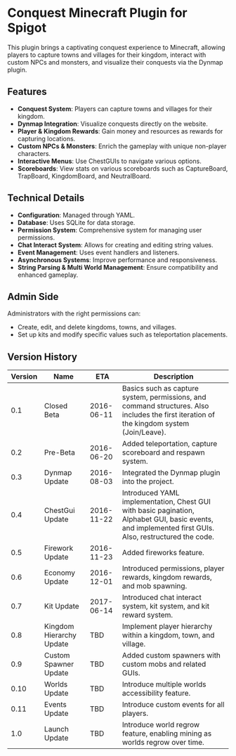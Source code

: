 # Conquest Minecraft Plugin for Spigot

This plugin brings a captivating conquest experience to Minecraft, allowing players to capture towns and villages for their kingdom, interact with custom NPCs and monsters, and visualize their conquests via the Dynmap plugin.

## Features
- **Conquest System**: Players can capture towns and villages for their kingdom.
- **Dynmap Integration**: Visualize conquests directly on the website.
- **Player & Kingdom Rewards**: Gain money and resources as rewards for capturing locations.
- **Custom NPCs & Monsters**: Enrich the gameplay with unique non-player characters.
- **Interactive Menus**: Use ChestGUIs to navigate various options.
- **Scoreboards**: View stats on various scoreboards such as CaptureBoard, TrapBoard, KingdomBoard, and NeutralBoard.

## Technical Details
- **Configuration**: Managed through YAML.
- **Database**: Uses SQLite for data storage.
- **Permission System**: Comprehensive system for managing user permissions.
- **Chat Interact System**: Allows for creating and editing string values.
- **Event Management**: Uses event handlers and listeners.
- **Asynchronous Systems**: Improve performance and responsiveness.
- **String Parsing & Multi World Management**: Ensure compatibility and enhanced gameplay.

## Admin Side
Administrators with the right permissions can:
- Create, edit, and delete kingdoms, towns, and villages.
- Set up kits and modify specific values such as teleportation placements.

## Version History

| Version | Name                     | ETA        | Description |
| ------- | ------------------------ | ---------- | ----------- |
| 0.1     | Closed Beta              | 2016-06-11 | Basics such as capture system, permissions, and command structures. Also includes the first iteration of the kingdom system (Join/Leave). |
| 0.2     | Pre-Beta                 | 2016-06-20 | Added teleportation, capture scoreboard and respawn system. |
| 0.3     | Dynmap Update            | 2016-08-03 | Integrated the Dynmap plugin into the project. |
| 0.4     | ChestGui Update          | 2016-11-22 | Introduced YAML implementation, Chest GUI with basic pagination, Alphabet GUI, basic events, and implemented first GUIs. Also, restructured the code. |
| 0.5     | Firework Update          | 2016-11-23 | Added fireworks feature. |
| 0.6     | Economy Update           | 2016-12-01 | Introduced permissions, player rewards, kingdom rewards, and mob spawning. |
| 0.7     | Kit Update               | 2017-06-14 | Introduced chat interact system, kit system, and kit reward system. |
| 0.8     | Kingdom Hierarchy Update | TBD        | Implement player hierarchy within a kingdom, town, and village. |
| 0.9     | Custom Spawner Update    | TBD        | Added custom spawners with custom mobs and related GUIs. |
| 0.10    | Worlds Update            | TBD        | Introduce multiple worlds accessibility feature. |
| 0.11    | Events Update            | TBD        | Introduce custom events for all players. |
| 1.0     | Launch Update            | TBD        | Introduce world regrow feature, enabling mining as worlds regrow over time. |

